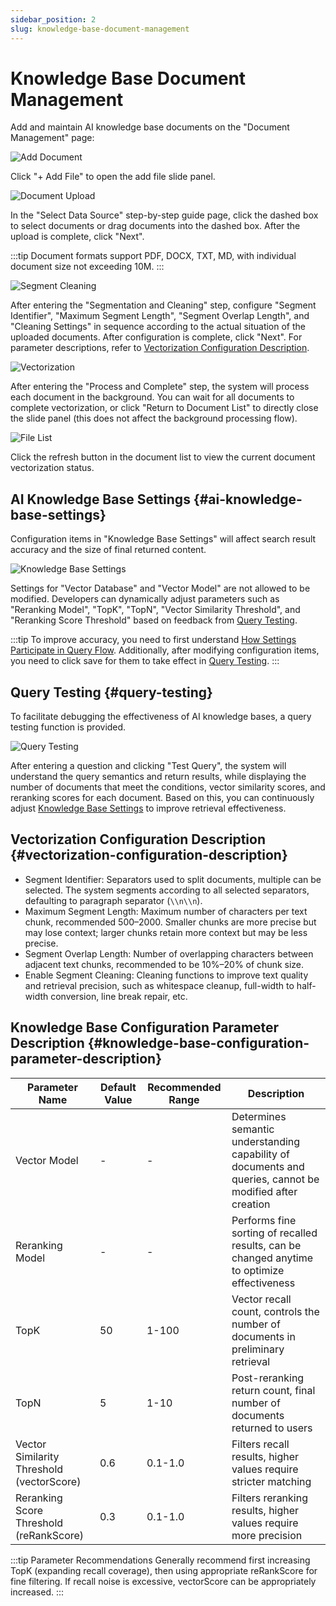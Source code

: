 ```yaml
---
sidebar_position: 2
slug: knowledge-base-document-management
---
```


# Knowledge Base Document Management

Add and maintain AI knowledge base documents on the "Document Management" page:

![Add Document](./img/add-document-alt.png)

Click "+ Add File" to open the add file slide panel.

![Document Upload](./img/document-upload.png)

In the "Select Data Source" step-by-step guide page, click the dashed box to select documents or drag documents into the dashed box. After the upload is complete, click "Next".

:::tip
Document formats support PDF, DOCX, TXT, MD, with individual document size not exceeding 10M.
:::

![Segment Cleaning](./img/segment-cleaning.png)

After entering the "Segmentation and Cleaning" step, configure "Segment Identifier", "Maximum Segment Length", "Segment Overlap Length", and "Cleaning Settings" in sequence according to the actual situation of the uploaded documents. After configuration is complete, click "Next". For parameter descriptions, refer to [Vectorization Configuration Description](#vectorization-configuration-description).

![Vectorization](./img/vectorization.png)

After entering the "Process and Complete" step, the system will process each document in the background. You can wait for all documents to complete vectorization, or click "Return to Document List" to directly close the slide panel (this does not affect the background processing flow).

![File List](./img/file-list.png)

Click the refresh button in the document list to view the current document vectorization status.


## AI Knowledge Base Settings {#ai-knowledge-base-settings}
Configuration items in "Knowledge Base Settings" will affect search result accuracy and the size of final returned content.

![Knowledge Base Settings](./img/knowledge-base-settings.png)

Settings for "Vector Database" and "Vector Model" are not allowed to be modified. Developers can dynamically adjust parameters such as "Reranking Model", "TopK", "TopN", "Vector Similarity Threshold", and "Reranking Score Threshold" based on feedback from [Query Testing](#query-testing).

:::tip
To improve accuracy, you need to first understand [How Settings Participate in Query Flow](./full-text-and-semantic-search#how-ai-knowledge-base-settings-participate-in-query-flow). Additionally, after modifying configuration items, you need to click save for them to take effect in [Query Testing](#query-testing).
:::

## Query Testing {#query-testing}
To facilitate debugging the effectiveness of AI knowledge bases, a query testing function is provided.

![Query Testing](./img/query-test.png)

After entering a question and clicking "Test Query", the system will understand the query semantics and return results, while displaying the number of documents that meet the conditions, vector similarity scores, and reranking scores for each document. Based on this, you can continuously adjust [Knowledge Base Settings](#ai-knowledge-base-settings) to improve retrieval effectiveness.

## Vectorization Configuration Description {#vectorization-configuration-description}
- Segment Identifier: Separators used to split documents, multiple can be selected. The system segments according to all selected separators, defaulting to paragraph separator (`\\n\\n`).
- Maximum Segment Length: Maximum number of characters per text chunk, recommended 500–2000. Smaller chunks are more precise but may lose context; larger chunks retain more context but may be less precise.
- Segment Overlap Length: Number of overlapping characters between adjacent text chunks, recommended to be 10%–20% of chunk size.
- Enable Segment Cleaning: Cleaning functions to improve text quality and retrieval precision, such as whitespace cleanup, full-width to half-width conversion, line break repair, etc.

## Knowledge Base Configuration Parameter Description {#knowledge-base-configuration-parameter-description}
| Parameter Name | Default Value | Recommended Range | Description |
|---------|--------|----------|------|
| Vector Model | - | - | Determines semantic understanding capability of documents and queries, cannot be modified after creation |
| Reranking Model | - | - | Performs fine sorting of recalled results, can be changed anytime to optimize effectiveness |
| TopK | 50 | 1-100 | Vector recall count, controls the number of documents in preliminary retrieval |
| TopN | 5 | 1-10 | Post-reranking return count, final number of documents returned to users |
| Vector Similarity Threshold (vectorScore) | 0.6 | 0.1-1.0 | Filters recall results, higher values require stricter matching |
| Reranking Score Threshold (reRankScore) | 0.3 | 0.1-1.0 | Filters reranking results, higher values require more precision |

:::tip Parameter Recommendations
Generally recommend first increasing TopK (expanding recall coverage), then using appropriate reRankScore for fine filtering. If recall noise is excessive, vectorScore can be appropriately increased.
:::

